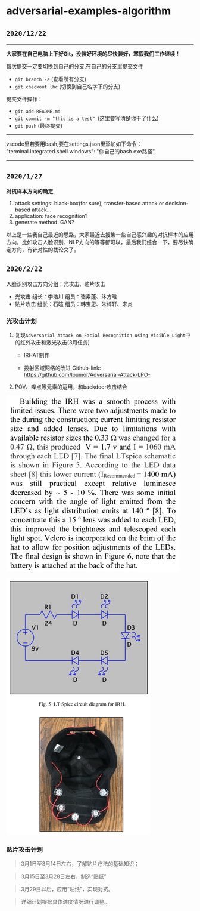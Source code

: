 ﻿# adversarial-examples-algorithm

## `2020/12/22`
---
**大家要在自己电脑上下好Git，没装好环境的尽快装好，寒假我们工作继续！**


每次提交一定要切换到自己的分支,在自己的分支里提交文件

* `git branch -a` (查看所有分支)
* `git checkout lhc` (切换到自己名字下的分支)


提交文件操作：

* `git add README.md`
* `git commit -m "this is a test" `(这里要写清楚你干了什么)
* `git push` (最终提交)

---
vscode里若要用bash,要在settings.json里添加如下命令：
"terminal.integrated.shell.windows": "你自己的bash.exe路径",

---
## `2020/1/27`
**对抗样本方向的确定**

1. attack settings: black-box(for sure), transfer-based attack or decision-based attack...
2. application: face recognition? 
3. generate method: GAN?

以上是一些我自己最近的思路，大家最近去搜集一些自己感兴趣的对抗样本的应用方向，比如攻击人脸识别、NLP方向的等等都可以，最后我们综合一下，要尽快确定方向，有针对性的找论文了。



## `2020/2/22`

人脸识别攻击方向分组：光攻击、贴片攻击

- 光攻击
  组长：李浩川
  组员：骆素蓬、沐方晗
- 贴片攻击
  组长：石暄
  组员：韩宝恩、朱梓轩、宋炎



### 光攻击计划

1. 复现`Adversarial Attack on Facial Recognition using Visible Light`中的红外攻击和激光攻击(3月任务)

   - IRHAT制作
   
   - 投射区域网络的改进
  Github-link: https://github.com/loumor/Adversarial-Attack-LPO-
   
2. POV、噪点等元素的运用，和backdoor攻击结合



![avatar](https://github.com/Spidey0918/adversarial-examples-algorithm/blob/main/images/QQ%E5%9B%BE%E7%89%8720210301133354.png)

![avatar](https://github.com/Spidey0918/adversarial-examples-algorithm/blob/main/images/QQ%E5%9B%BE%E7%89%8720210301133333.png)



### 贴片攻击计划

> 3月1日至3月14日左右，了解贴片疗法的基础知识；

> 3月15日至3月28日左右，制造“贴纸”

> 3月29日以后，应用“贴纸”，实现对抗。

> 详细计划根据具体进度情况进行调整。